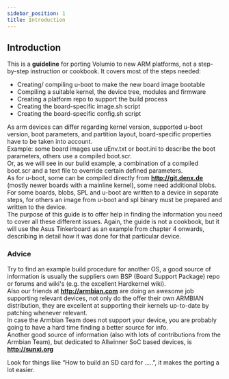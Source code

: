 ```yaml
---
sidebar_position: 1
title: Introduction
---
```


## Introduction ##

This is a __guideline__ for porting Volumio to new ARM platforms, not a step-by-step instruction or cookbook.
It covers most of the steps needed:
  * Creating/ compiling u-boot to make the new board image bootable
  * Compiling a suitable kernel, the device tree, modules and firmware
  * Creating a platform repo to support the build process
  * Creating the board-specific image.sh script
  * Creating the board-specific config.sh script

As arm devices can differ regarding kernel version, supported u-boot version, boot parameters, and partition layout, board-specific properties have to be taken into account.  
Example: some board images use uEnv.txt or boot.ini to describe the boot parameters, others use a compiled boot.scr.  
Or, as we will see in our build example, a combination of a compiled boot.scr and a text file to override certain defined parameters.  
As for u-boot, some can be compiled directly from __<http://git.denx.de>__ (mostly newer boards with a mainline kernel), some need additional blobs.  
For some boards, blobs, SPL and u-boot are written to a device in separate steps, for others an image from u-boot and spl binary must be prepared and written to the device.  
The purpose of this guide is to offer help in finding the information you need to cover all these different issues.
Again, the guide is not a cookbook, but it will use the Asus Tinkerboard as an example from chapter 4 onwards, describing in detail how it was done for that particular device.

### Advice ###
Try to find an example build procedure for another OS, a good source of information is usually the suppliers own BSP (Board Support Package) repo or forums and wiki's (e.g. the excellent Hardkernel wiki).  
Also our friends at __<http://armbian.com>__ are doing an awesome job supporting relevant devices, not only do the offer their own ARMBIAN distribution, they are excellent at supporting their kernels up-to-date by patching whenever relevant.  
In case the Armbian Team does not support your device, you are probably going to have a hard time finding a better source for info.  
Another good source of information (also with lots of contributions from the Armbian Team), but dedicated to Allwinner SoC based devices, is __<http://sunxi.org>__  

Look for things like “How to build an SD card for .....”, it makes the porting a lot easier.
